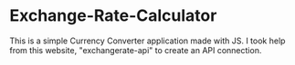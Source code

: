 # Exchange-Rate-Calculator
This is a simple Currency Converter application made with JS. I took help from this website, "exchangerate-api" to create an API connection.

